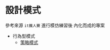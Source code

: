 # 設計模式 
參考來源 `it鐵人賽`
進行模仿練習後 內化而成的專案

- 行為型模式
    - [策略模式](https://github.com/ken0911208818/Design-Pattern-ByBear/tree/master/src/Behavioral/StrategyPatternByKen)